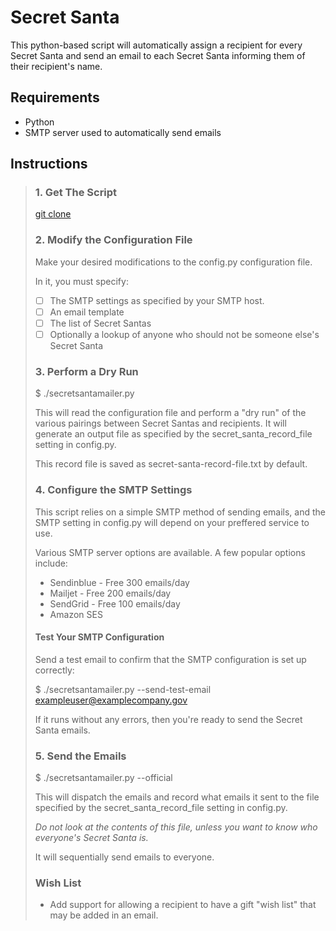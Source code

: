 # Secret Santa
This python-based script will automatically assign a recipient for every Secret Santa and send an email to each Secret Santa informing them of their recipient's name.

## Requirements

* Python
* SMTP server used to automatically send emails

## Instructions

> ### 1. Get The Script
> 
> [git clone](https://github.com/minamiaiko/secretsanta.git)
> 
> ### 2. Modify the Configuration File
> 
> Make your desired modifications to the config.py configuration file.
> 
> In it, you must specify:
> 
> - [ ] The SMTP settings as specified by your SMTP host.
> - [ ] An email template
> - [ ] The list of Secret Santas
> - [ ] Optionally a lookup of anyone who should not be someone else's Secret Santa
> 
> ### 3. Perform a Dry Run
> 
> $ ./secretsantamailer.py
> 
> This will read the configuration file and perform a "dry run" of the various pairings between Secret Santas and recipients. It will generate an output file as specified by the secret_santa_record_file setting in config.py.
> 
> This record file is saved as secret-santa-record-file.txt by default.
> 
> ### 4. Configure the SMTP Settings
> 
> This script relies on a simple SMTP method of sending emails, and the SMTP setting in config.py will depend on your preffered service to use.
> 
> Various SMTP  server options are available. A few popular options include:
> * Sendinblue - Free 300 emails/day
> * Mailjet - Free 200 emails/day
> * SendGrid - Free 100 emails/day
> * Amazon SES
> 
> #### Test Your SMTP Configuration
> 
> Send a test email to confirm that the SMTP configuration is set up correctly:
> 
> $ ./secretsantamailer.py --send-test-email exampleuser@examplecompany.gov
> 
> If it runs without any errors, then you're ready to send the Secret Santa emails.
> 
> ### 5. Send the Emails
> 
> $ ./secretsantamailer.py --official
> 
> This will dispatch the emails and record what emails it sent to the file specified by the secret_santa_record_file setting in config.py.
> 
> _Do not look at the contents of this file, unless you want to know who everyone's Secret Santa is._
> 
> It will sequentially send emails to everyone.
> 
> ### Wish List
> 
> * Add support for allowing a recipient to have a gift "wish list" that may be added in an email.
